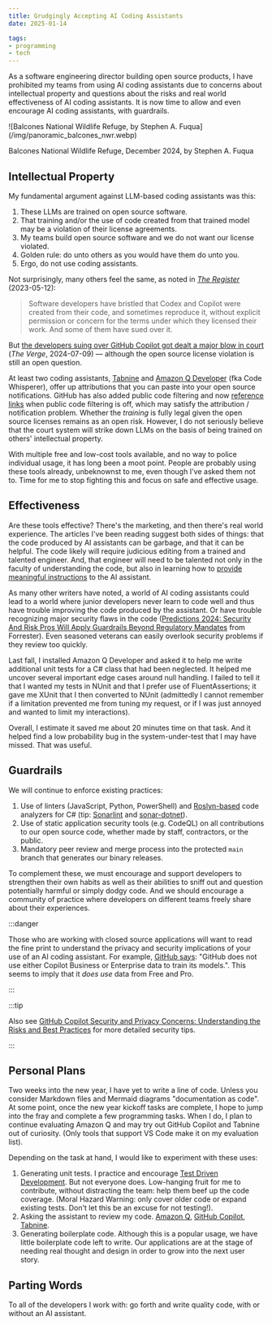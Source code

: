 ```yaml
---
title: Grudgingly Accepting AI Coding Assistants
date: 2025-01-14

tags:
- programming
- tech
---
```


As a software engineering director building open source products, I have
prohibited my teams from using AI coding assistants due to concerns about
intellectual property and questions about the risks and real world effectiveness
of AI coding assistants. It is now time to allow and even encourage AI coding
assistants, with guardrails.

<div class="image">
![Balcones National Wildlife Refuge, by Stephen A. Fuqua](/img/panoramic_balcones_nwr.webp)

Balcones National Wildlife Refuge, December 2024, by Stephen A. Fuqua
</div>

<!-- truncate -->

## Intellectual Property

My fundamental argument against LLM-based coding assistants was this:

1. These LLMs are trained on open source software.
2. That training and/or the use of code created from that trained model may be a
   violation of their license agreements.
3. My teams build open source software and we do not want our license violated.
4. Golden rule: do unto others as you would have them do unto you.
5. Ergo, do not use coding assistants.

Not surprisingly, many others feel the same, as noted in [_The
Register_](https://www.theregister.com/2023/05/12/github_microsoft_openai_copilot/)
(2023-05-12):

> Software developers have bristled that Codex and Copilot were created from
> their code, and sometimes reproduce it, without explicit permission or concern
> for the terms under which they licensed their work. And some of them have sued
> over it.

But [the developers suing over GitHub Copilot got dealt a major blow in
court](https://www.theverge.com/2024/7/9/24195233/github-ai-copyright-coding-lawsuit-microsoft-openai)
(_The Verge_, 2024-07-09) &mdash; although the open source license violation is
still an open question.

At least two coding assistants, [Tabnine](https://www.tabnine.com/) and [Amazon
Q Developer](https://aws.amazon.com/q/developer/) (fka Code Whisperer), offer up
attributions that you can paste into your open source notifications. GitHub has
also added public code filtering and now [reference
links](https://docs.github.com/en/copilot/using-github-copilot/finding-public-code-that-matches-github-copilot-suggestions)
when public code filtering is off, which may satisfy the attribution /
notification problem. Whether the _training_ is fully legal given the open
source licenses remains as an open risk. However, I do not seriously believe that the
court system will strike down LLMs on the basis of being trained on others'
intellectual property.

With multiple free and low-cost tools available, and no way to police individual
usage, it has long been a moot point. People are probably using these tools
already, unbeknownst to me, even though I've asked them not to. Time for me to
stop fighting this and focus on safe and effective usage.

## Effectiveness

Are these tools effective? There's the marketing, and then there's real world
experience. The articles I've been reading suggest both sides of things: that
the code produced by AI assistants can be garbage, and that it can be helpful.
The code likely will require judicious editing from a trained and talented
engineer. And, that engineer will need to be talented not only in the faculty of
understanding the code, but also in learning how to [provide meaningful
instructions](https://medium.com/@tsecretdeveloper/the-real-reason-we-still-need-software-developers-in-the-world-of-ai-a2dd42afcaeb)
to the AI assistant.

As many other writers have noted, a world of AI coding assistants could lead to a
world where junior developers never learn to code well and thus have trouble
improving the code produced by the assistant. Or have trouble recognizing major
security flaws in the code ([Predictions 2024: Security And Risk Pros Will Apply
Guardrails Beyond Regulatory
Mandates](https://www.forrester.com/blogs/predictions-2024-security-and-risk/)
from Forrester). Even seasoned veterans can easily overlook security problems
if they review too quickly.

Last fall, I installed Amazon Q Developer and asked it to help me write
additional unit tests for a C# class that had been neglected. It helped me
uncover several important edge cases around null handling. I failed to tell it that
I wanted my tests in NUnit and that I prefer use of FluentAssertions; it gave me
XUnit that I then converted to NUnit (admittedly I cannot remember if a
limitation prevented me from tuning my request, or if I was just annoyed and
wanted to limit my interactions).

Overall, I estimate it saved me about 20 minutes time on that task. And it
helped find a low probability bug in the system-under-test that I may have
missed. That was useful.

## Guardrails

We will continue to enforce existing practices:

1. Use of linters (JavaScript, Python, PowerShell) and
   [Roslyn-based](https://learn.microsoft.com/en-us/visualstudio/code-quality/roslyn-analyzers-overview?view=vs-2022)
   code analyzers for C# (tip:
   [Sonarlint](https://www.sonarsource.com/products/sonarlint/) and
   [sonar-dotnet](https://github.com/SonarSource/sonar-dotnet)).
2. Use of static application security tools (e.g. CodeQL) on all contributions
   to our open source code, whether made by staff, contractors, or the public.
3. Mandatory peer review and merge process into the protected `main` branch that
   generates our binary releases.

To complement these, we must encourage and support developers to strengthen
their own habits as well as their abilities to sniff out and question
potentially harmful or simply dodgy code. And we should encourage a community of
practice where developers on different teams freely share about their
experiences.

:::danger

Those who are working with closed source applications will want to read the fine
print to understand the privacy and security implications of your use of an AI
coding assistant. For example, [GitHub
says](https://github.com/features/copilot): "GitHub does not use either Copilot
Business or Enterprise data to train its models.". This seems to imply that it
_does use_ data from Free and Pro.

:::

:::tip

Also see [GitHub Copilot Security and
Privacy Concerns: Understanding the Risks and Best
Practices](https://blog.gitguardian.com/github-copilot-security-and-privacy/)
for more detailed security tips.

:::

## Personal Plans

Two weeks into the new year, I have yet to write a line of code. Unless you
consider Markdown files and Mermaid diagrams "documentation as code". At some
point, once the new year kickoff tasks are complete, I hope to jump into the
fray and complete a few programming tasks. When I do, I plan to continue
evaluating Amazon Q and may try out GitHub Copilot and Tabnine out of
curiosity. (Only tools that support VS Code make it on my evaluation list).

Depending on the task at hand, I would like to experiment with these uses:

1. Generating unit tests. I practice and encourage [Test Driven
   Development](/best-practices-tdd-oo). But not everyone does.
   Low-hanging fruit for me to contribute, without distracting the team: help
   them beef up the code coverage. (Moral Hazard Warning: only cover older code
   or expand existing tests. Don't let this be an excuse for not testing!).
2. Asking the assistant to review my code. [Amazon
   Q](https://docs.aws.amazon.com/amazonq/latest/qdeveloper-ug/start-review.html),
   [GitHub
   Copilot](https://docs.github.com/en/copilot/using-github-copilot/code-review/using-copilot-code-review),
   [Tabnine](https://www.tabnine.com/blog/unveiling-tabnines-code-review-agent/).
3. Generating boilerplate code. Although this is a popular usage, we have
   little boilerplate code left to write. Our applications are at the stage of
   needing real thought and design in order to grow into the next user story.

## Parting Words

To all of the developers I work with: go forth and write quality
code, with or without an AI assistant.
